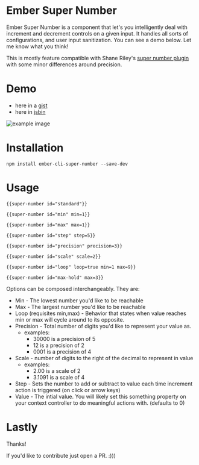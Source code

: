 # Ember Super Number

Ember Super Number is a component that let's you intelligently deal with increment and decrement controls on a given input.  It handles all sorts of configurations, and user input sanitization.  You can see a demo below. Let me know what you think!

This is mostly feature compatible with Shane Riley's [super number plugin](https://github.com/shaneriley/super_number) with some minor differences around precision. 


# Demo

* here in a [gist](https://gist.github.com/rondale-sc/3e0e86d6cf103a9e77e9#file-directional-link-js)
* here in [jsbin](http://jsbin.com/soqew/1)

![example image](http://i.imgur.com/u7cXbhU.png)

# Installation

```
npm install ember-cli-super-number --save-dev
```

# Usage

```
{{super-number id="standard"}}

{{super-number id="min" min=1}}

{{super-number id="max" max=1}}

{{super-number id="step" step=5}}

{{super-number id="precision" precision=3}}

{{super-number id="scale" scale=2}}

{{super-number id="loop" loop=true min=1 max=9}}

{{super-number id="max-hold" max=3}}
```

Options can be composed interchangeably.  They are:

* Min - The lowest number you'd like to be reachable
* Max - The largest number you'd like to be reachable
* Loop (requisites min,max) - Behavior that states when value reaches min or max will cycle around to its opposite.
* Precision - Total number of digits you'd like to represent your value as.
  * examples:
    * 30000 is a precision of 5
    * 12 is a precision of 2
    * 0001 is a precision of 4
* Scale - number of digits to the right of the decimal to represent in value
  * examples:
    * 2.00 is a scale of 2
    * 3.1091 is a scale of 4
* Step - Sets the number to add or subtract to value each time increment action is triggered (on click or arrow keys)
* Value - The intial value.  You will likely set this something property on your context controller to do meaningful actions with.  (defaults to 0)

# Lastly

Thanks! 

If you'd like to contribute just open a PR.  :)))
